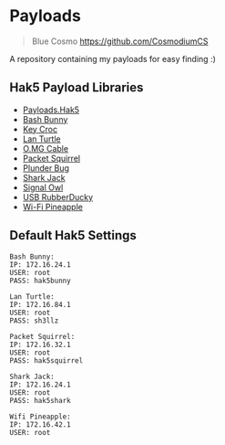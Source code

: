 # Payloads
> Blue Cosmo
https://github.com/CosmodiumCS

A repository containing my payloads for easy finding :)

## Hak5 Payload Libraries
- [Payloads.Hak5](https://payloads.hak5.org)
- [Bash Bunny](https://github.com/hak5/bashbunny-payloads)
- [Key Croc](https://github.com/hak5/keycroc-payloads)
- [Lan Turtle](https://github.com/hak5/lanturtle-modules)
- [O.MG Cable](https://github.com/hak5/omg-payloads)
- [Packet Squirrel](https://github.com/hak5/packetsquirrel-payloads)
- [Plunder Bug](https://github.com/hak5/plunderbug-scripts)
- [Shark Jack](https://github.com/hak5/sharkjack-payloads)
- [Signal Owl](https://github.com/hak5/signalowl-payloads)
- [USB RubberDucky](https://github.com/hak5/usbrubberducky-payloads)
- [Wi-Fi Pineapple](https://github.com/hak5/pineapple-modules)

## Default Hak5 Settings
```
Bash Bunny:
IP: 172.16.24.1
USER: root
PASS: hak5bunny

Lan Turtle:
IP: 172.16.84.1
USER: root
PASS: sh3llz

Packet Squirrel:
IP: 172.16.32.1
USER: root
PASS: hak5squirrel

Shark Jack:
IP: 172.16.24.1
USER: root
PASS: hak5shark

Wifi Pineapple:
IP: 172.16.42.1
USER: root
```

